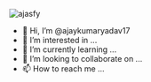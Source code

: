 ![ajasfy](https://github.com/ajaykumaryadav17/ajaykumaryadav17/assets/135433469/9d9ecdc7-ca0e-4236-9650-171e5f31783d)

- 👋 Hi, I’m @ajaykumaryadav17
- 👀 I’m interested in ...
- 🌱 I’m currently learning ...
- 💞️ I’m looking to collaborate on ...
- 📫 How to reach me ...

<!---
ajaykumaryadav17/ajaykumaryadav17 is a ✨ special ✨ repository because its `README.md` (this file) appears on your GitHub profile.
You can click the Preview link to take a look at your changes.
--->
